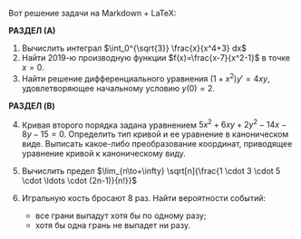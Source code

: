 Вот решение задачи на Markdown + LaTeX:

**РАЗДЕЛ (А)**

1. Вычислить интеграл $\int_0^{\sqrt{3}} \frac{x}{x^4+3} dx$
2. Найти 2019-ю производную функции $f(x)=\frac{x-7}{x^2-1}$ в точке $x=0$.
3. Найти решение дифференциального уравнения $(1+x^2)y'=4xy$, удовлетворяющее начальному условию $y(0)=2$.

**РАЗДЕЛ (B)**

4. Кривая второго порядка задана уравнением $5x^2+6xy+2y^2-14x-8y-15=0$. Определить тип кривой и ее уравнение в каноническом виде. Выписать какое-либо преобразование координат, приводящее уравнение кривой к каноническому виду.

5. Вычислить предел
   $\lim_{n\to+\infty} \sqrt[n]{\frac{1 \cdot 3 \cdot 5 \cdot \ldots \cdot (2n-1)}{n!}}$

6. Игральную кость бросают 8 раз. Найти вероятности событий:
   - все грани выпадут хотя бы по одному разу;
   - хотя бы одна грань не выпадет ни разу.